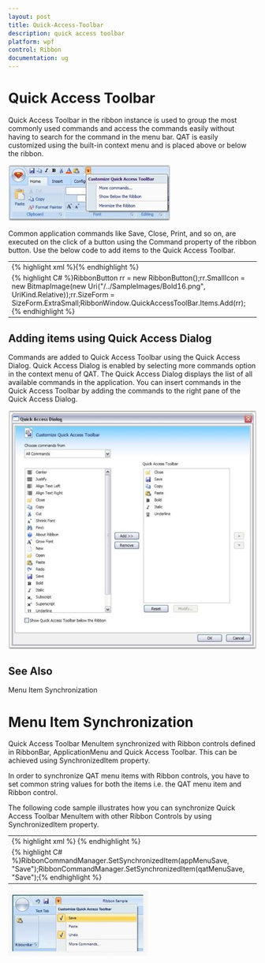 ```yaml
---
layout: post
title: Quick-Access-Toolbar
description: quick access toolbar
platform: wpf
control: Ribbon
documentation: ug
---
```


# Quick Access Toolbar

Quick Access Toolbar in the ribbon instance is used to group the most commonly used commands and access the commands easily without having to search for the command in the menu bar. QAT is easily customized using the built-in context menu and is placed above or below the ribbon.



![](Quick-Access-Toolbar_images/Quick-Access-Toolbar_img1.jpeg)




Common application commands like Save, Close, Print, and so on, are executed on the click of a button using the Command property of the ribbon button. Use the below code to add items to the Quick Access Toolbar. 



<table>
<tr>
<td>
{% highlight xml %}<ribbon:Ribbon.QuickAccessToolBar><ribbon:QuickAccessToolBar><ribbon:RibbonButton ribbon:Ribbon.KeyTip="1" Command="ApplicationCommands.Close"/><ribbon:RibbonButton ribbon:Ribbon.KeyTip="2" Command="ApplicationCommands.Save"></ribbon:QuickAccessToolBar></ribbon:Ribbon.QuickAccessToolBar>{% endhighlight %}</td></tr>
<tr>
<td>
{% highlight C# %}RibbonButton rr = new RibbonButton();rr.SmallIcon = new BitmapImage(new Uri("/../SampleImages/Bold16.png", UriKind.Relative));rr.SizeForm = SizeForm.ExtraSmall;RibbonWindow.QuickAccessToolBar.Items.Add(rr);{% endhighlight %}</td></tr>
</table>


## Adding items using Quick Access Dialog

Commands are added to Quick Access Toolbar using the Quick Access Dialog. Quick Access Dialog is enabled by selecting more commands option in the context menu of QAT. The Quick Access Dialog displays the list of all available commands in the application. You can insert commands in the Quick Access Toolbar by adding the commands to the right pane of the Quick Access Dialog.



![](Quick-Access-Toolbar_images/Quick-Access-Toolbar_img2.jpeg)



## See Also 

Menu Item Synchronization

# Menu Item Synchronization

Quick Access Toolbar MenuItem synchronized with Ribbon controls defined in RibbonBar, ApplicationMenu and Quick Access Toolbar. This can be achieved using SynchronizedItem property.

In order to synchronize QAT menu items with Ribbon controls, you have to set common string values for both the items i.e. the QAT menu item and Ribbon control. 

The following code sample illustrates how you can synchronize Quick Access Toolbar MenuItem with other Ribbon Controls by using SynchronizedItem property.



<table>
<tr>
<td>
{% highlight xml %}<syncfusion:Ribbon.ApplicationMenu>     <syncfusion:ApplicationMenu IsPopupOpen="False">          <syncfusion:SimpleMenuButton  Name="appMenuSave" Label="Save" Icon="/Save.png" syncfusion:RibbonCommandManager.SynchronizedItem="Save"/>     </syncfusion:ApplicationMenu></syncfusion:Ribbon.ApplicationMenu><syncfusion:QuickAccessToolBar.QATMenuItems><syncfusion:RibbonButton  Name="qatMenuSave" Label="Save" syncfusion:RibbonCommandManager.SynchronizedItem="Save"/></syncfusion:QuickAccessToolBar.QATMenuItems>{% endhighlight %}</td></tr>
<tr>
<td>
{% highlight C# %}RibbonCommandManager.SetSynchronizedItem(appMenuSave, "Save");RibbonCommandManager.SetSynchronizedItem(qatMenuSave, "Save");{% endhighlight %}</td></tr>
</table>

![](Quick-Access-Toolbar_images/Quick-Access-Toolbar_img3.jpeg)




